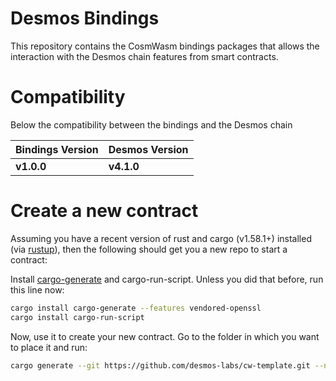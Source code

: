 # Desmos Bindings

This repository contains the CosmWasm bindings packages that allows the interaction with the Desmos chain features from smart contracts.


# Compatibility

Below the compatibility between the bindings and the Desmos chain

| Bindings Version | Desmos Version |
|---|---|
| **v1.0.0** | **v4.1.0** |

# Create a new contract
Assuming you have a recent version of rust and cargo (v1.58.1+) installed
(via [rustup](https://rustup.rs/)),
then the following should get you a new repo to start a contract:

Install [cargo-generate](https://github.com/ashleygwilliams/cargo-generate) and cargo-run-script.
Unless you did that before, run this line now:

```sh
cargo install cargo-generate --features vendored-openssl
cargo install cargo-run-script
```

Now, use it to create your new contract.
Go to the folder in which you want to place it and run:

```sh
cargo generate --git https://github.com/desmos-labs/cw-template.git --name PROJECT_NAME
````
